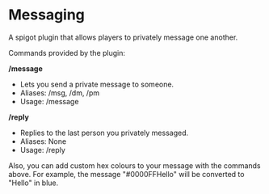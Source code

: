 <h1>Messaging</h1>
A spigot plugin that allows players to privately message one another.

Commands provided by the plugin: 

**/message**
* Lets you send a private message to someone.
* Aliases: /msg, /dm, /pm
* Usage: /message <name of recipient> <message you want to send>
  
**/reply**
* Replies to the last person you privately messaged.
* Aliases: None
* Usage: /reply <message you want to send>
  
Also, you can add custom hex colours to your message with the commands above. For example, the message "#0000FFHello" will be converted to "Hello" in blue.
